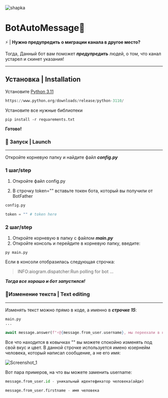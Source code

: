 ![shapka](https://github.com/xNeizy/BotAutoMessage/assets/89652352/324c46cd-55e2-42f6-ba89-2138267b8537)
# BotAutoMessage🤖

⚡ | __Нужно предупредить о миграции канала в другое место?__

Тогда, Данный бот вам поможет ***предупредить*** людей, о том, что канал устарел и скинет указания!
___

## Установка | Installation

Установите [Python 3.11](https://www.python.org/downloads/release/python-3110/)
```python
https://www.python.org/downloads/release/python-3110/
```

Установите все нужные библиотеки
```
pip install -r requarements.txt
```
**Готово!**
### 🚀 Запуск | Launch
___
Откройте корневую папку и найдите файл ***config.py***
### 1 шаг/step
1. Откройте файл config.py
  
2. В строчку token="" вставьте токен бота, который вы получили от BotFather
```python
config.py

token = "" # token here
```
### 2 шаг/step
1. Откройте корневую в папку с файлом ***main.py***
2. Откройте консоль и перейдите в корневую папку, введите: 
~~~
py main.py
~~~
Если в консоли отобразилась следующая строчка:
> INFO:aiogram.dispatcher:Run polling for bot ...

***Тогда все хорошо и бот запустился!***

### 📝Изменение текста | Text editing
___
Изменять текст можно прямо в коде, а именно в ***строчке 15***:
```python
main.py
...

await message.answer(f"⚡@{message.from_user.username}, мы переехали в новый канал: @channel\n по этому отменяй подписку от этого канала и подписывайся на новый!")
```

Все что находится в ковычках "" вы можете спокойно изменять под свой вкус и цвет.
В данной строчке используется имено юзернейм человека, который написал сообщение, а не его имя:

![Screenshot_1](https://github.com/xNeizy/BotAutoMessage/assets/89652352/8da2dc33-265c-461a-8bdd-3500ba596b12)

Вот пара примеров, на что вы можете заменить username:
```python
message.from_user.id - уникальный идентефикатор человека(айди)
```

```python
message.from_user.firstname - имя человека
```

